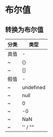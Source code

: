 # 布尔值

## 转换为布尔值

| 分类  | 类型        |
|-----|-----------|
| 真值  | -         |
| ~   | {}        |
| ~   | []        |
| 假值  | -         |
| ~   | undefined |
| ~   | null      |
| ~   | 0         |
| ~   | -0        |
| ~   | NaN       |
| ~   | '' / ""   |

